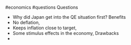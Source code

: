 #economics #questions
Questions
- Why did Japan get into the QE situation first?
Benefits
- No deflation,
- Keeps inflation close to target,
- Some stimulus effects in the economy,
Drawbacks
- 